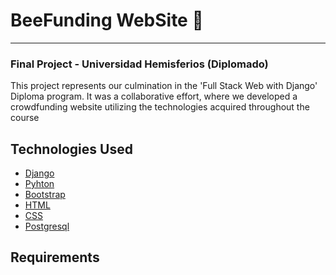 # BeeFunding WebSite 🚀
<hr />

### Final Project - Universidad Hemisferios (Diplomado)

This project represents our culmination in the 'Full Stack Web with Django' Diploma program. It was a collaborative effort, where we developed a crowdfunding website utilizing the technologies acquired throughout the course

## Technologies Used

- [Django](https://www.djangoproject.com/)
- [Pyhton](https://www.python.org/)
- [Bootstrap](https://getbootstrap.com/)
- [HTML](https://developer.mozilla.org/es/docs/Web/HTML)
- [CSS](https://developer.mozilla.org/es/docs/Web/CSS)
- [Postgresql](https://www.postgresql.org/)

## Requirements

